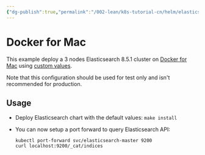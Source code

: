 ```yaml
---
{"dg-publish":true,"permalink":"/002-lean/k8s-tutorial-cn/helm/elasticsearch/examples/docker-for-mac/README/","dgPassFrontmatter":true}
---
```



# Docker for Mac

This example deploy a 3 nodes Elasticsearch 8.5.1 cluster on [Docker for Mac][]
using [custom values][].

Note that this configuration should be used for test only and isn't recommended
for production.


## Usage

* Deploy Elasticsearch chart with the default values: `make install`

* You can now setup a port forward to query Elasticsearch API:

  ```
  kubectl port-forward svc/elasticsearch-master 9200
  curl localhost:9200/_cat/indices
  ```


[custom values]: https://github.com/elastic/helm-charts/tree/main/elasticsearch/examples/docker-for-mac/values.yaml
[docker for mac]: https://docs.docker.com/docker-for-mac/kubernetes/